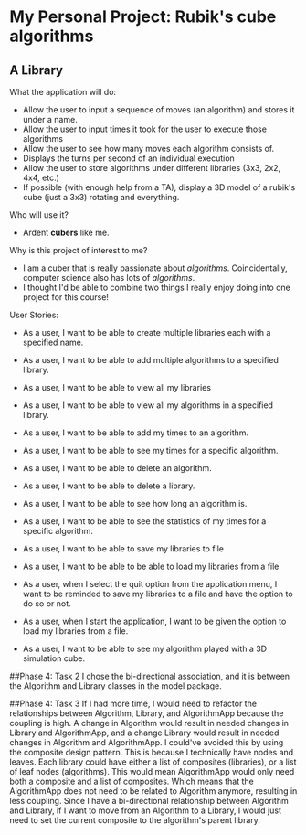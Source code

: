 # My Personal Project: Rubik's cube algorithms

## A Library

What the application will do:
- Allow the user to input a sequence of moves (an algorithm) and stores it under a name.
- Allow the user to input times it took for the user to execute those algorithms
- Allow the user to see how many moves each algorithm consists of.
- Displays the turns per second of an individual execution
- Allow the user to store algorithms under different libraries (3x3, 2x2, 4x4, etc.)
- If possible (with enough help from a TA), display a 3D model of a rubik's cube (just a 3x3) rotating and everything.

Who will use it?
- Ardent **cubers** like me.

Why is this project of interest to me?
- I am a cuber that is really passionate about *algorithms*. Coincidentally, computer science also has lots of *algorithms*.
- I thought I'd be able to combine two things I really enjoy doing into one project for this course!

User Stories:
- As a user, I want to be able to create multiple libraries each with a specified name.
- As a user, I want to be able to add multiple algorithms to a specified library.
- As a user, I want to be able to view all my libraries
- As a user, I want to be able to view all my algorithms in a specified library.
- As a user, I want to be able to add my times to an algorithm.
- As a user, I want to be able to see my times for a specific algorithm.
- As a user, I want to be able to delete an algorithm.
- As a user, I want to be able to delete a library.
- As a user, I want to be able to see how long an algorithm is.
- As a user, I want to be able to see the statistics of my times for a specific algorithm.

- As a user, I want to be able to save my libraries to file
- As a user, I want to be able to be able to load my libraries from a file 
- As a user, when I select the quit option from the application menu, I want to be reminded to save my libraries to a 
file and have the option to do so or not.
- As a user, when I start the application, I want to be given the option to load my libraries from a file.

- As a user, I want to be able to see my algorithm played with a 3D simulation cube.

##Phase 4: Task 2
I chose the bi-directional association, and it is between the Algorithm and Library classes in the model package.

##Phase 4: Task 3
If I had more time, I would need to refactor the relationships between Algorithm, Library, and AlgorithmApp 
because the coupling is high. A change in Algorithm would result in needed changes in Library and AlgorithmApp,
and a change Library would result in needed changes in Algorithm and AlgorithmApp.
I could've avoided this by using the composite design pattern. This is because I technically have nodes and leaves.
Each library could have either a list of composites (libraries), or a list of leaf nodes (algorithms). 
This would mean AlgorithmApp would only need both a composite and a list of composites. Which means that the AlgorithmApp 
does not need to be related to Algorithm anymore, resulting in less coupling.
Since I have a bi-directional relationship between Algorithm and Library, if I want to move from an Algorithm
to a Library, I would just need to set the current composite to the algorithm's parent library.
